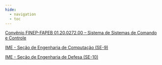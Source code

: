 ```yaml
---
hide:
  - navigation
  - toc
---
```


[Convênio FINEP-FAPEB 01.20.0272.00 – Sistema de Sistemas de Comando e Controle](https://fapeb.com.br/s2c2-convenio-finep-fapeb-01-20-0272-00/)


[IME - Seção de Engenharia de Computação (SE-9)](http://www.comp.ime.eb.br/pos/)

[IME - Seção de Engenharia de Defesa (SE-10)](https://pged.ime.eb.br/)